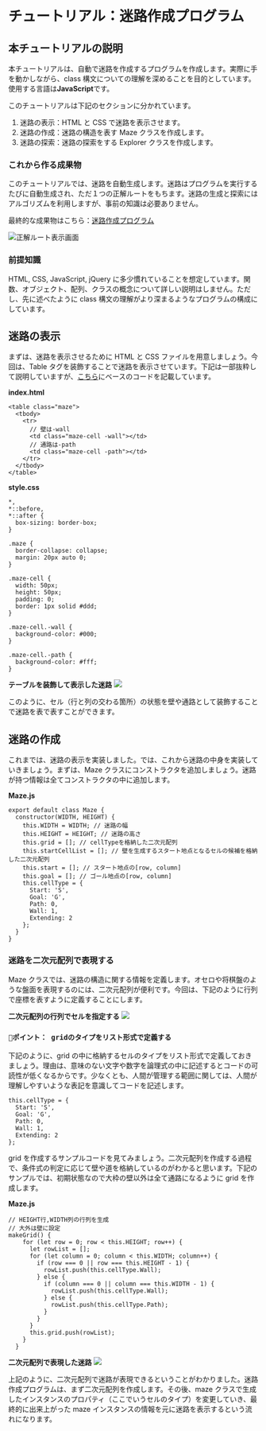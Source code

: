 # チュートリアル：迷路作成プログラム

## 本チュートリアルの説明

本チュートリアルは、自動で迷路を作成するプログラムを作成します。実際に手を動かしながら、class 構文についての理解を深めることを目的としています。使用する言語は**JavaScript**です。

このチュートリアルは下記のセクションに分かれています。

1. 迷路の表示：HTML と CSS で迷路を表示させます。
2. 迷路の作成：迷路の構造を表す Maze クラスを作成します。
3. 迷路の探索：迷路の探索をする Explorer クラスを作成します。

### これから作る成果物

このチュートリアルでは、迷路を自動生成します。迷路はプログラムを実行するたびに自動生成され、ただ１つの正解ルートをもちます。迷路の生成と探索にはアルゴリズムを利用しますが、事前の知識は必要ありません。

最終的な成果物はこちら：[迷路作成プログラム](http://grayhorse5.sakura.ne.jp/make-maze/)

![正解ルート表示画面](https://i.imgur.com/6uhNFuT.png)

### 前提知識

HTML, CSS, JavaScript, jQuery に多少慣れていることを想定しています。関数、オブジェクト、配列、クラスの概念について詳しい説明はしません。ただし、先に述べたように class 構文の理解がより深まるようなプログラムの構成にしています。

## 迷路の表示

まずは、迷路を表示させるために HTML と CSS ファイルを用意しましょう。今回は、Table タグを装飾することで迷路を表示させています。下記は一部抜粋して説明していますが、[こちら](https://codepen.io/matsuhaya/pen/KKpdYpm)にベースのコードを記載しています。

**index.html**

```javascript=
<table class="maze">
  <tbody>
    <tr>
      // 壁は-wall
      <td class="maze-cell -wall"></td>
      // 通路は-path
      <td class="maze-cell -path"></td>
    </tr>
  </tbody>
</table>
```

**style.css**

```css=
*,
*::before,
*::after {
  box-sizing: border-box;
}

.maze {
  border-collapse: collapse;
  margin: 20px auto 0;
}

.maze-cell {
  width: 50px;
  height: 50px;
  padding: 0;
  border: 1px solid #ddd;
}

.maze-cell.-wall {
  background-color: #000;
}

.maze-cell.-path {
  background-color: #fff;
}
```

**テーブルを装飾して表示した迷路**
![](https://i.imgur.com/jbFv4gt.png)

このように、セル（行と列の交わる箇所）の状態を壁や通路として装飾することで迷路を表で表すことができます。

## 迷路の作成

これまでは、迷路の表示を実装しました。では、これから迷路の中身を実装していきましょう。まずは、Maze クラスにコンストラクタを追加しましょう。迷路が持つ情報は全てコンストラクタの中に追加します。

**Maze.js**

```javascript=
export default class Maze {
  constructor(WIDTH, HEIGHT) {
    this.WIDTH = WIDTH; // 迷路の幅
    this.HEIGHT = HEIGHT; // 迷路の高さ
    this.grid = []; // cellTypeを格納した二次元配列
    this.startCellList = []; // 壁を生成するスタート地点となるセルの候補を格納した二次元配列
    this.start = []; // スタート地点の[row, column]
    this.goal = []; // ゴール地点の[row, column]
    this.cellType = {
      Start: 'S',
      Goal: 'G',
      Path: 0,
      Wall: 1,
      Extending: 2
    };
  }
}
```

### 迷路を二次元配列で表現する

Maze クラスでは、迷路の構造に関する情報を定義します。オセロや将棋盤のような盤面を表現するのには、二次元配列が便利です。今回は、下記のように行列で座標を表すように定義することにします。

**二次元配列の行列でセルを指定する**
![](https://i.imgur.com/YhvIwrM.png)

### `📌ポイント： gridのタイプをリスト形式で定義する`

下記のように、grid の中に格納するセルのタイプをリスト形式で定義しておきましょう。理由は、意味のない文字や数字を論理式の中に記述するとコードの可読性が低くなるからです。少なくとも、人間が管理する範囲に関しては、人間が理解しやすいような表記を意識してコードを記述します。

```javascript=
this.cellType = {
  Start: 'S',
  Goal: 'G',
  Path: 0,
  Wall: 1,
  Extending: 2
};
```

grid を作成するサンプルコードを見てみましょう。二次元配列を作成する過程で、条件式の判定に応じて壁や道を格納しているのがわかると思います。下記のサンプルでは、初期状態なので大枠の壁以外は全て通路になるように grid を作成します。

**Maze.js**

```javascript=
// HEIGHT行,WIDTH列の行列を生成
// 大外は壁に設定
makeGrid() {
    for (let row = 0; row < this.HEIGHT; row++) {
      let rowList = [];
      for (let column = 0; column < this.WIDTH; column++) {
        if (row === 0 || row === this.HEIGHT - 1) {
          rowList.push(this.cellType.Wall);
        } else {
          if (column === 0 || column === this.WIDTH - 1) {
            rowList.push(this.cellType.Wall);
          } else {
            rowList.push(this.cellType.Path);
          }
        }
      }
      this.grid.push(rowList);
    }
  }
```

**二次元配列で表現した迷路**
![](https://i.imgur.com/XQm5ttv.png)

上記のように、二次元配列で迷路が表現できるということがわかりました。迷路作成プログラムは、まず二次元配列を作成します。その後、maze クラスで生成したインスタンスのプロパティ（ここでいうセルのタイプ）を変更していき、最終的に出来上がった maze インスタンスの情報を元に迷路を表示するという流れになります。
